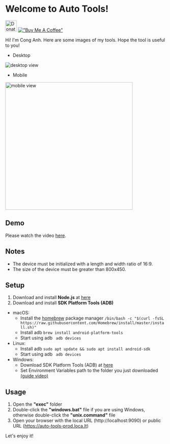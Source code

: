 # Welcome to Auto Tools!

<a href="https://www.paypal.me/conganhhcmus/1"><img src="https://img.shields.io/badge/Donate-PayPal-green.svg" alt="Donate" height="36" ></a>
[!["Buy Me A Coffee"](https://www.buymeacoffee.com/assets/img/custom_images/orange_img.png)](https://github.com/conganhhcmus/auto-tools/blob/master/momo.jpeg)

Hi! I'm Cong Anh. Here are some images of my tools. Hope the tool is useful to you!

- Desktop
  
![desktop view](https://github.com/conganhhcmus/auto-tools/blob/master/desktop.gif)

- Mobile

<img src="https://github.com/conganhhcmus/auto-tools/blob/master/mobile.gif" alt="mobile view" width="400"/>

## Demo
Please watch the video [here](https://www.youtube.com/watch?v=MuV9AzbgCOw).

## Notes
- The device must be initialized with a length and width ratio of 16:9.
- The size of the device must be greater than 800x450.

## Setup
1. Download and install **Node.js** at [here](https://nodejs.org/en)
2. Download and install **SDK Platform Tools (ADB)**

- macOS:
  - Install the [homebrew](http://brew.sh/) package manager
  `/bin/bash -c "$(curl -fsSL https://raw.githubusercontent.com/Homebrew/install/master/install.sh)"`
  - Install adb
  `brew install android-platform-tools`
  - Start using adb
  ` adb devices`
- Linux:
  - Install adb
  `sudo apt update && sudo apt install android-sdk`
  - Start using adb
  ` adb devices`
- Windows:
  - Download SDK Platform Tools (ADB) at [here](https://developer.android.com/tools/releases/platform-tools#downloads)
  - Set Environment Variables path to the folder you just downloaded [(guide video)](https://www.youtube.com/watch?v=F_XI-w6xDkM)

## Usage
1. Open the **"exec"** folder
2. Double-click the **"windows.bat"** file if you are using Windows, otherwise double-click the **"unix.command"** file
4. Open your browser with the local URL (http://localhost:9090) or public URL (https://auto-tools-prod.loca.lt)

Let's enjoy it!